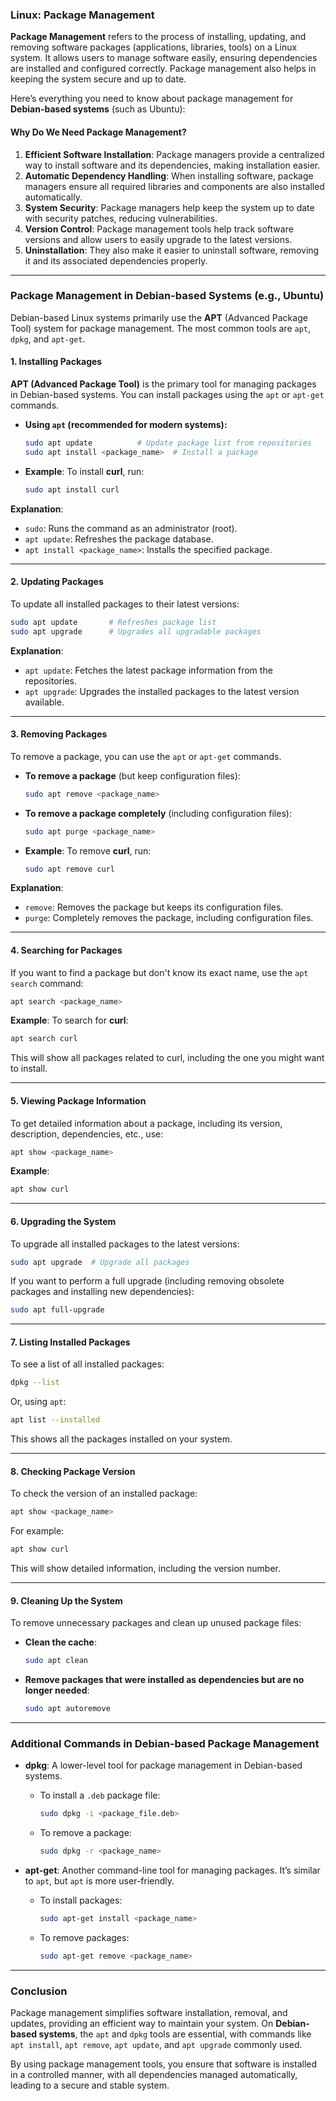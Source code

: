 

### Linux: Package Management

**Package Management** refers to the process of installing, updating, and removing software packages (applications, libraries, tools) on a Linux system. It allows users to manage software easily, ensuring dependencies are installed and configured correctly. Package management also helps in keeping the system secure and up to date.

Here’s everything you need to know about package management for **Debian-based systems** (such as Ubuntu):

#### Why Do We Need Package Management?
1. **Efficient Software Installation**: Package managers provide a centralized way to install software and its dependencies, making installation easier.
2. **Automatic Dependency Handling**: When installing software, package managers ensure all required libraries and components are also installed automatically.
3. **System Security**: Package managers help keep the system up to date with security patches, reducing vulnerabilities.
4. **Version Control**: Package management tools help track software versions and allow users to easily upgrade to the latest versions.
5. **Uninstallation**: They also make it easier to uninstall software, removing it and its associated dependencies properly.

---

### Package Management in Debian-based Systems (e.g., Ubuntu)

Debian-based Linux systems primarily use the **APT** (Advanced Package Tool) system for package management. The most common tools are `apt`, `dpkg`, and `apt-get`.

#### 1. **Installing Packages**

**APT (Advanced Package Tool)** is the primary tool for managing packages in Debian-based systems. You can install packages using the `apt` or `apt-get` commands.

- **Using `apt` (recommended for modern systems):**
  ```bash
  sudo apt update          # Update package list from repositories
  sudo apt install <package_name>  # Install a package
  ```

- **Example**:
  To install **curl**, run:
  ```bash
  sudo apt install curl
  ```

**Explanation**:
- `sudo`: Runs the command as an administrator (root).
- `apt update`: Refreshes the package database.
- `apt install <package_name>`: Installs the specified package.

---

#### 2. **Updating Packages**

To update all installed packages to their latest versions:

```bash
sudo apt update       # Refreshes package list
sudo apt upgrade      # Upgrades all upgradable packages
```

**Explanation**:
- `apt update`: Fetches the latest package information from the repositories.
- `apt upgrade`: Upgrades the installed packages to the latest version available.

---

#### 3. **Removing Packages**

To remove a package, you can use the `apt` or `apt-get` commands.

- **To remove a package** (but keep configuration files):
  ```bash
  sudo apt remove <package_name>
  ```

- **To remove a package completely** (including configuration files):
  ```bash
  sudo apt purge <package_name>
  ```

- **Example**:
  To remove **curl**, run:
  ```bash
  sudo apt remove curl
  ```

**Explanation**:
- `remove`: Removes the package but keeps its configuration files.
- `purge`: Completely removes the package, including configuration files.

---

#### 4. **Searching for Packages**

If you want to find a package but don't know its exact name, use the `apt search` command:

```bash
apt search <package_name>
```

**Example**:
To search for **curl**:
```bash
apt search curl
```

This will show all packages related to curl, including the one you might want to install.

---

#### 5. **Viewing Package Information**

To get detailed information about a package, including its version, description, dependencies, etc., use:

```bash
apt show <package_name>
```

**Example**:
```bash
apt show curl
```

---

#### 6. **Upgrading the System**

To upgrade all installed packages to the latest versions:

```bash
sudo apt upgrade  # Upgrade all packages
```

If you want to perform a full upgrade (including removing obsolete packages and installing new dependencies):

```bash
sudo apt full-upgrade
```

---

#### 7. **Listing Installed Packages**

To see a list of all installed packages:

```bash
dpkg --list
```

Or, using `apt`:

```bash
apt list --installed
```

This shows all the packages installed on your system.

---

#### 8. **Checking Package Version**

To check the version of an installed package:

```bash
apt show <package_name>
```

For example:
```bash
apt show curl
```

This will show detailed information, including the version number.

---

#### 9. **Cleaning Up the System**

To remove unnecessary packages and clean up unused package files:

- **Clean the cache**:
  ```bash
  sudo apt clean
  ```

- **Remove packages that were installed as dependencies but are no longer needed**:
  ```bash
  sudo apt autoremove
  ```

---

### Additional Commands in Debian-based Package Management

- **dpkg**: A lower-level tool for package management in Debian-based systems.
  - To install a `.deb` package file:
    ```bash
    sudo dpkg -i <package_file.deb>
    ```

  - To remove a package:
    ```bash
    sudo dpkg -r <package_name>
    ```

- **apt-get**: Another command-line tool for managing packages. It’s similar to `apt`, but `apt` is more user-friendly.
  - To install packages:
    ```bash
    sudo apt-get install <package_name>
    ```
  - To remove packages:
    ```bash
    sudo apt-get remove <package_name>
    ```

---

### Conclusion

Package management simplifies software installation, removal, and updates, providing an efficient way to maintain your system. On **Debian-based systems**, the `apt` and `dpkg` tools are essential, with commands like `apt install`, `apt remove`, `apt update`, and `apt upgrade` commonly used.

By using package management tools, you ensure that software is installed in a controlled manner, with all dependencies managed automatically, leading to a secure and stable system.